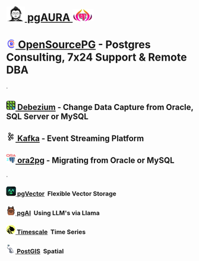  

# [<img height=40 width=50 src=img/budha.png> pgAURA <img height=33 width=55 src=img/pgaura.png>](https://pgora.com)

# [<img height=25 width=25 src=img/osdb.jpg>&nbsp;OpenSourcePG](https://opensource-db.com) - Postgres Consulting, 7x24 Support & Remote DBA
.
## [<img height=25 width=25 src=img/debezium.jpg>&nbsp;Debezium](https://debezium.io) - Change Data Capture from Oracle, SQL Server or MySQL
## [<img height=25 width=25 src=img/kafka.jpg>&nbsp;Kafka](https://kafka.apache.org) - Event Streaming Platform
## [<img height=25 width=25 src=img/ora2pg.png>&nbsp;ora2pg](https://github.com/ora2pg/ora2pg) - Migrating from Oracle or MySQL
.
### [<img height=25 width25 src=img/vector.png>&nbsp;pgVector](https://github.com/pg_vector)&nbsp;&nbsp;Flexible Vector Storage
### [<img height=25 width25 src=img/pgai.jpg>&nbsp;pgAI](https://github.com/timescaledb/pgai)&nbsp;&nbsp;Using LLM's via Llama
### [<img height=25 width25 src=img/timescale.png>&nbsp;Timescale](https://github.com/timescaledb/timescale)&nbsp;&nbsp;Time Series
### [<img height=25 width25 src=img/postgis.jpg>&nbsp;PostGIS](https://github.com/timescaledb/pgai)&nbsp;&nbsp;Spatial

